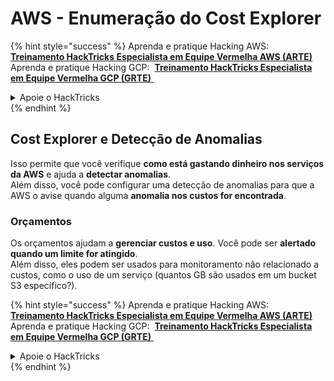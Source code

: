 # AWS - Enumeração do Cost Explorer

{% hint style="success" %}
Aprenda e pratique Hacking AWS: <img src="/.gitbook/assets/image.png" alt="" data-size="line"> [**Treinamento HackTricks Especialista em Equipe Vermelha AWS (ARTE)**](https://training.hacktricks.xyz/courses/arte) <img src="/.gitbook/assets/image.png" alt="" data-size="line"> \
Aprenda e pratique Hacking GCP: <img src="/.gitbook/assets/image (2).png" alt="" data-size="line"> [**Treinamento HackTricks Especialista em Equipe Vermelha GCP (GRTE)** <img src="/.gitbook/assets/image (2).png" alt="" data-size="line">](https://training.hacktricks.xyz/courses/grte)

<details>

<summary>Apoie o HackTricks</summary>

- Verifique os [**planos de assinatura**](https://github.com/sponsors/carlospolop)!
- **Junte-se ao** 💬 [**grupo Discord**](https://discord.gg/hRep4RUj7f) ou ao [**grupo telegram**](https://t.me/peass) ou **siga-nos** no **Twitter** 🐦 [**@hacktricks\_live**](https://twitter.com/hacktricks\_live)**.**
- **Compartilhe truques de hacking enviando PRs para os repositórios** [**HackTricks**](https://github.com/carlospolop/hacktricks) e [**HackTricks Cloud**](https://github.com/carlospolop/hacktricks-cloud).

</details>
{% endhint %}

## Cost Explorer e Detecção de Anomalias

Isso permite que você verifique **como está gastando dinheiro nos serviços da AWS** e ajuda a **detectar anomalias**. \
Além disso, você pode configurar uma detecção de anomalias para que a AWS o avise quando alguma **anomalia nos custos for encontrada**.

### Orçamentos

Os orçamentos ajudam a **gerenciar custos e uso**. Você pode ser **alertado quando um limite for atingido**. \
Além disso, eles podem ser usados para monitoramento não relacionado a custos, como o uso de um serviço (quantos GB são usados em um bucket S3 específico?).

{% hint style="success" %}
Aprenda e pratique Hacking AWS: <img src="/.gitbook/assets/image.png" alt="" data-size="line"> [**Treinamento HackTricks Especialista em Equipe Vermelha AWS (ARTE)**](https://training.hacktricks.xyz/courses/arte) <img src="/.gitbook/assets/image.png" alt="" data-size="line"> \
Aprenda e pratique Hacking GCP: <img src="/.gitbook/assets/image (2).png" alt="" data-size="line"> [**Treinamento HackTricks Especialista em Equipe Vermelha GCP (GRTE)** <img src="/.gitbook/assets/image (2).png" alt="" data-size="line">](https://training.hacktricks.xyz/courses/grte)

<details>

<summary>Apoie o HackTricks</summary>

- Verifique os [**planos de assinatura**](https://github.com/sponsors/carlospolop)!
- **Junte-se ao** 💬 [**grupo Discord**](https://discord.gg/hRep4RUj7f) ou ao [**grupo telegram**](https://t.me/peass) ou **siga-nos** no **Twitter** 🐦 [**@hacktricks\_live**](https://twitter.com/hacktricks\_live)**.**
- **Compartilhe truques de hacking enviando PRs para os repositórios** [**HackTricks**](https://github.com/carlospolop/hacktricks) e [**HackTricks Cloud**](https://github.com/carlospolop/hacktricks-cloud).

</details>
{% endhint %}
